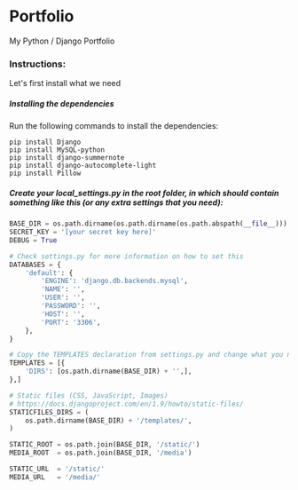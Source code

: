 # Portfolio
My Python / Django Portfolio

### Instructions:
Let's first install what we need

##### Installing the dependencies
Run the following commands to install the dependencies:
```
pip install Django
pip install MySQL-python
pip install django-summernote 
pip install django-autocomplete-light
pip install Pillow
```

##### Create your local_settings.py in the root folder, in which should contain something like this (or any extra settings that you need):

```python
BASE_DIR = os.path.dirname(os.path.dirname(os.path.abspath(__file__)))
SECRET_KEY = '[your secret key here]'
DEBUG = True

# Check settings.py for more information on how to set this
DATABASES = {
    'default': {
        'ENGINE': 'django.db.backends.mysql',
        'NAME': '',
        'USER': '',
        'PASSWORD': '',
        'HOST': '',
        'PORT': '3306',
    },
}

# Copy the TEMPLATES declaration from settings.py and change what you need. 'DIRS', for example.
TEMPLATES = [{	        
	'DIRS': [os.path.dirname(BASE_DIR) + '',],
},]

# Static files (CSS, JavaScript, Images)
# https://docs.djangoproject.com/en/1.9/howto/static-files/
STATICFILES_DIRS = (
    os.path.dirname(BASE_DIR) + '/templates/',
)

STATIC_ROOT = os.path.join(BASE_DIR, '/static/')
MEDIA_ROOT  = os.path.join(BASE_DIR, '/media')

STATIC_URL  = '/static/'
MEDIA_URL   = '/media/'
```